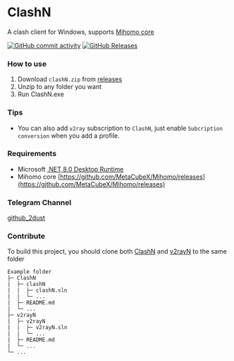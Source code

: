 # ClashN
A clash client for Windows, supports [Mihomo core](https://github.com/MetaCubeX/Mihomo)

[![GitHub commit activity](https://img.shields.io/github/commit-activity/m/2dust/clashn)](https://github.com/2dust/clashn/commits/master)
[![GitHub Releases](https://img.shields.io/github/downloads/2dust/clashn/latest/total?logo=github)](https://github.com/2dust/clashn/releases)
  
### How to use
1. Download `clashN.zip` from [releases](https://github.com/2dust/clashN/releases)
2. Unzip to any folder you want
3. Run ClashN.exe



### Tips

- You can also add `v2ray` subscription to `ClashN`, just enable `Subcription conversion` when you add a profile.



### Requirements  
- Microsoft [.NET 8.0 Desktop Runtime](https://dotnet.microsoft.com/en-us/download/dotnet/8.0/runtime) 
- Mihomo core [https://github.com/MetaCubeX/Mihomo/releases](https://github.com/MetaCubeX/Mihomo/releases)



### Telegram Channel
[github_2dust](https://t.me/github_2dust)



### Contribute

To build this project, you should clone both [ClashN](https://github.com/2dust/clashN) and [v2rayN](https://github.com/2dust/v2rayN) to the same folder
```
Example folder
├─ ClashN
|  ├─ clashN
|  |  ├─ clashN.sln
|  |  └─ ...
|  ├─ README.md
|  └─ ...
├─ v2rayN
|  ├─ v2rayN
|  |  ├─ v2rayN.sln
|  |  └─ ...
|  ├─ README.md
|  └─ ...
└─ ...
```
